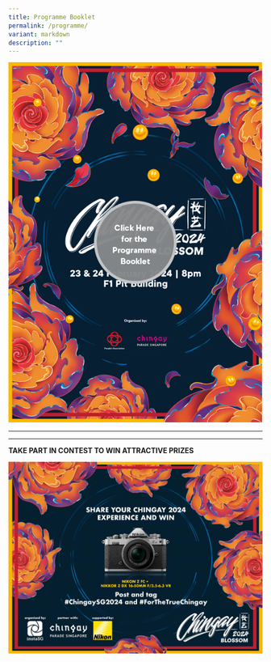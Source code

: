 ```yaml
---
title: Programme Booklet
permalink: /programme/
variant: markdown
description: ""
---
```


![](/images/Chingay2024/Chingay_2024_PB.png)

 
---

****

**TAKE PART IN CONTEST TO WIN ATTRACTIVE PRIZES**

![](/images/Chingay2024/NIKON_Chingay_2024_Keyvisual_Landscape_Full.jpeg)